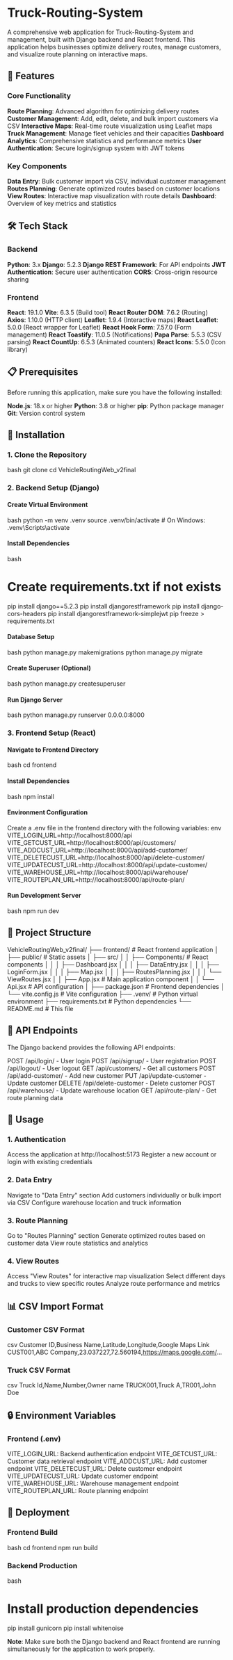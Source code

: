 # Truck-Routing-System

A comprehensive web application for Truck-Routing-System and management, built with Django backend and React frontend. This application helps businesses optimize delivery routes, manage customers, and visualize route planning on interactive maps.

## 🚀 Features

### Core Functionality
**Route Planning**: Advanced algorithm for optimizing delivery routes
**Customer Management**: Add, edit, delete, and bulk import customers via CSV
**Interactive Maps**: Real-time route visualization using Leaflet maps
**Truck Management**: Manage fleet vehicles and their capacities
**Dashboard Analytics**: Comprehensive statistics and performance metrics
**User Authentication**: Secure login/signup system with JWT tokens

### Key Components
**Data Entry**: Bulk customer import via CSV, individual customer management
**Routes Planning**: Generate optimized routes based on customer locations
**View Routes**: Interactive map visualization with route details
**Dashboard**: Overview of key metrics and statistics

## 🛠️ Tech Stack

### Backend
**Python**: 3.x
**Django**: 5.2.3
**Django REST Framework**: For API endpoints
**JWT Authentication**: Secure user authentication
**CORS**: Cross-origin resource sharing

### Frontend
**React**: 19.1.0
**Vite**: 6.3.5 (Build tool)
**React Router DOM**: 7.6.2 (Routing)
**Axios**: 1.10.0 (HTTP client)
**Leaflet**: 1.9.4 (Interactive maps)
**React Leaflet**: 5.0.0 (React wrapper for Leaflet)
**React Hook Form**: 7.57.0 (Form management)
**React Toastify**: 11.0.5 (Notifications)
**Papa Parse**: 5.5.3 (CSV parsing)
**React CountUp**: 6.5.3 (Animated counters)
**React Icons**: 5.5.0 (Icon library)


## 📋 Prerequisites

Before running this application, make sure you have the following installed:

**Node.js**: 18.x or higher
**Python**: 3.8 or higher
**pip**: Python package manager
**Git**: Version control system

## 🚀 Installation

### 1. Clone the Repository
bash
git clone <repository-url>
cd VehicleRoutingWeb_v2final

### 2. Backend Setup (Django)

#### Create Virtual Environment
bash
python -m venv .venv
source .venv/bin/activate  # On Windows: .venv\Scripts\activate

#### Install Dependencies
bash
# Create requirements.txt if not exists
pip install django==5.2.3
pip install djangorestframework
pip install django-cors-headers
pip install djangorestframework-simplejwt
pip freeze > requirements.txt

#### Database Setup
bash
python manage.py makemigrations
python manage.py migrate

#### Create Superuser (Optional)
bash
python manage.py createsuperuser

#### Run Django Server
bash
python manage.py runserver 0.0.0.0:8000

### 3. Frontend Setup (React)

#### Navigate to Frontend Directory
bash
cd frontend

#### Install Dependencies
bash
npm install

#### Environment Configuration
Create a .env file in the frontend directory with the following variables:
env
VITE_LOGIN_URL=http://localhost:8000/api
VITE_GETCUST_URL=http://localhost:8000/api/customers/
VITE_ADDCUST_URL=http://localhost:8000/api/add-customer/
VITE_DELETECUST_URL=http://localhost:8000/api/delete-customer/
VITE_UPDATECUST_URL=http://localhost:8000/api/update-customer/
VITE_WAREHOUSE_URL=http://localhost:8000/api/warehouse/
VITE_ROUTEPLAN_URL=http://localhost:8000/api/route-plan/

#### Run Development Server
bash
npm run dev

## 📁 Project Structure

VehicleRoutingWeb_v2final/
├── frontend/                 # React frontend application
│   ├── public/              # Static assets
│   ├── src/
│   │   ├── Components/      # React components
│   │   │   ├── Dashboard.jsx
│   │   │   ├── DataEntry.jsx
│   │   │   ├── LoginForm.jsx
│   │   │   ├── Map.jsx
│   │   │   ├── RoutesPlanning.jsx
│   │   │   └── ViewRoutes.jsx
│   │   ├── App.jsx          # Main application component
│   │   └── Api.jsx          # API configuration
│   ├── package.json         # Frontend dependencies
│   └── vite.config.js       # Vite configuration
├── .venv/                   # Python virtual environment
├── requirements.txt         # Python dependencies
└── README.md               # This file

## 🔧 API Endpoints

The Django backend provides the following API endpoints:

POST /api/login/ - User login
POST /api/signup/ - User registration
POST /api/logout/ - User logout
GET /api/customers/ - Get all customers
POST /api/add-customer/ - Add new customer
PUT /api/update-customer - Update customer
DELETE /api/delete-customer - Delete customer
POST /api/warehouse/ - Update warehouse location
GET /api/route-plan/ - Get route planning data

## 🎯 Usage

### 1. Authentication
Access the application at http://localhost:5173
Register a new account or login with existing credentials

### 2. Data Entry
Navigate to "Data Entry" section
Add customers individually or bulk import via CSV
Configure warehouse location and truck information

### 3. Route Planning
Go to "Routes Planning" section
Generate optimized routes based on customer data
View route statistics and analytics

### 4. View Routes
Access "View Routes" for interactive map visualization
Select different days and trucks to view specific routes
Analyze route performance and metrics

## 📊 CSV Import Format

### Customer CSV Format
csv
Customer ID,Business Name,Latitude,Longitude,Google Maps Link
CUST001,ABC Company,23.037227,72.560194,https://maps.google.com/...

### Truck CSV Format
csv
Truck Id,Name,Number,Owner name
TRUCK001,Truck A,TR001,John Doe

## 🔒 Environment Variables

### Frontend (.env)
VITE_LOGIN_URL: Backend authentication endpoint
VITE_GETCUST_URL: Customer data retrieval endpoint
VITE_ADDCUST_URL: Add customer endpoint
VITE_DELETECUST_URL: Delete customer endpoint
VITE_UPDATECUST_URL: Update customer endpoint
VITE_WAREHOUSE_URL: Warehouse management endpoint
VITE_ROUTEPLAN_URL: Route planning endpoint

## 🚀 Deployment

### Frontend Build
bash
cd frontend
npm run build

### Backend Production
bash
# Install production dependencies
pip install gunicorn
pip install whitenoise


**Note**: Make sure both the Django backend and React frontend are running simultaneously for the application to work properly.
